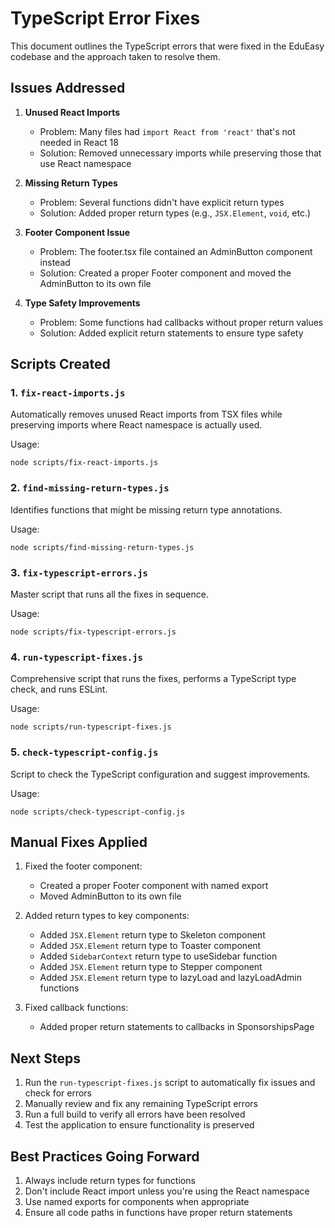 # TypeScript Error Fixes

This document outlines the TypeScript errors that were fixed in the EduEasy codebase and the
approach taken to resolve them.

## Issues Addressed

1. **Unused React Imports**

   - Problem: Many files had `import React from 'react'` that's not needed in React 18
   - Solution: Removed unnecessary imports while preserving those that use React namespace

2. **Missing Return Types**

   - Problem: Several functions didn't have explicit return types
   - Solution: Added proper return types (e.g., `JSX.Element`, `void`, etc.)

3. **Footer Component Issue**

   - Problem: The footer.tsx file contained an AdminButton component instead
   - Solution: Created a proper Footer component and moved the AdminButton to its own file

4. **Type Safety Improvements**
   - Problem: Some functions had callbacks without proper return values
   - Solution: Added explicit return statements to ensure type safety

## Scripts Created

### 1. `fix-react-imports.js`

Automatically removes unused React imports from TSX files while preserving imports where React
namespace is actually used.

Usage:

```
node scripts/fix-react-imports.js
```

### 2. `find-missing-return-types.js`

Identifies functions that might be missing return type annotations.

Usage:

```
node scripts/find-missing-return-types.js
```

### 3. `fix-typescript-errors.js`

Master script that runs all the fixes in sequence.

Usage:

```
node scripts/fix-typescript-errors.js
```

### 4. `run-typescript-fixes.js`

Comprehensive script that runs the fixes, performs a TypeScript type check, and runs ESLint.

Usage:

```
node scripts/run-typescript-fixes.js
```

### 5. `check-typescript-config.js`

Script to check the TypeScript configuration and suggest improvements.

Usage:

```
node scripts/check-typescript-config.js
```

## Manual Fixes Applied

1. Fixed the footer component:

   - Created a proper Footer component with named export
   - Moved AdminButton to its own file

2. Added return types to key components:

   - Added `JSX.Element` return type to Skeleton component
   - Added `JSX.Element` return type to Toaster component
   - Added `SidebarContext` return type to useSidebar function
   - Added `JSX.Element` return type to Stepper component
   - Added `JSX.Element` return type to lazyLoad and lazyLoadAdmin functions

3. Fixed callback functions:
   - Added proper return statements to callbacks in SponsorshipsPage

## Next Steps

1. Run the `run-typescript-fixes.js` script to automatically fix issues and check for errors
2. Manually review and fix any remaining TypeScript errors
3. Run a full build to verify all errors have been resolved
4. Test the application to ensure functionality is preserved

## Best Practices Going Forward

1. Always include return types for functions
2. Don't include React import unless you're using the React namespace
3. Use named exports for components when appropriate
4. Ensure all code paths in functions have proper return statements
